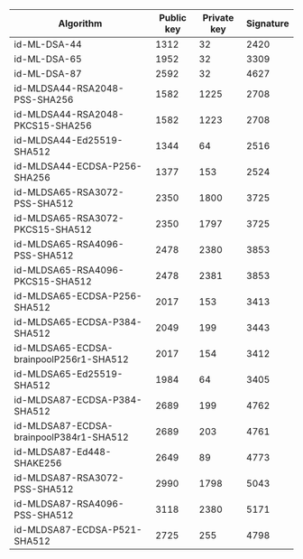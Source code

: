 | Algorithm                                     |  Public key  |  Private key |  Signature   |
| --------------------------------------------- | ------------ | ------------ |  ----------- |
| id-ML-DSA-44                                  |     1312     |      32      |     2420     |
| id-ML-DSA-65                                  |     1952     |      32      |     3309     |
| id-ML-DSA-87                                  |     2592     |      32      |     4627     |
| id-MLDSA44-RSA2048-PSS-SHA256                 |     1582     |     1225     |     2708     |
| id-MLDSA44-RSA2048-PKCS15-SHA256              |     1582     |     1223     |     2708     |
| id-MLDSA44-Ed25519-SHA512                     |     1344     |      64      |     2516     |
| id-MLDSA44-ECDSA-P256-SHA256                  |     1377     |     153      |     2524     |
| id-MLDSA65-RSA3072-PSS-SHA512                 |     2350     |     1800     |     3725     |
| id-MLDSA65-RSA3072-PKCS15-SHA512              |     2350     |     1797     |     3725     |
| id-MLDSA65-RSA4096-PSS-SHA512                 |     2478     |     2380     |     3853     |
| id-MLDSA65-RSA4096-PKCS15-SHA512              |     2478     |     2381     |     3853     |
| id-MLDSA65-ECDSA-P256-SHA512                  |     2017     |     153      |     3413     |
| id-MLDSA65-ECDSA-P384-SHA512                  |     2049     |     199      |     3443     |
| id-MLDSA65-ECDSA-brainpoolP256r1-SHA512       |     2017     |     154      |     3412     |
| id-MLDSA65-Ed25519-SHA512                     |     1984     |      64      |     3405     |
| id-MLDSA87-ECDSA-P384-SHA512                  |     2689     |     199      |     4762     |
| id-MLDSA87-ECDSA-brainpoolP384r1-SHA512       |     2689     |     203      |     4761     |
| id-MLDSA87-Ed448-SHAKE256                     |     2649     |      89      |     4773     |
| id-MLDSA87-RSA3072-PSS-SHA512                 |     2990     |     1798     |     5043     |
| id-MLDSA87-RSA4096-PSS-SHA512                 |     3118     |     2380     |     5171     |
| id-MLDSA87-ECDSA-P521-SHA512                  |     2725     |     255      |     4798     |
